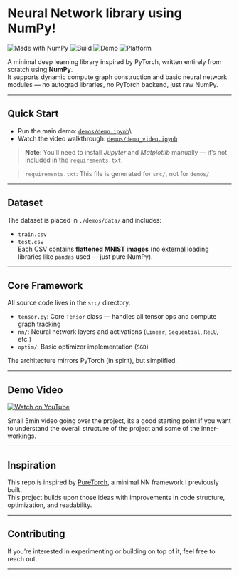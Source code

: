 # Neural Network library using NumPy!

![Made with NumPy](https://img.shields.io/badge/Made%20with-NumPy-013243?logo=numpy&logoColor=white)
![Build](https://img.shields.io/badge/build-stable-brightgreen)
![Demo](https://img.shields.io/badge/demo-available-blueviolet)
![Platform](https://img.shields.io/badge/platform-jupyter-orange)

A minimal deep learning library inspired by PyTorch, written entirely from scratch using **NumPy**.\
It supports dynamic compute graph construction and basic neural network modules — no autograd libraries, no PyTorch backend, just raw NumPy.

---

## Quick Start

- Run the main demo: [`demos/demo.ipynb`](./demos/demo.ipynb)\
- Watch the video walkthrough: [`demos/demo_video.ipynb`](./demos/demo_video.ipynb)

> **Note**: You’ll need to install *Jupyter* and *Matplotlib* manually — it’s not included in the `requirements.txt`.

> `requirements.txt`: This file is generated for `src/`, not for `demos/`

---

## Dataset

The dataset is placed in `./demos/data/` and includes:
- `train.csv`
- `test.csv`\
Each CSV contains **flattened MNIST images** (no external loading libraries like `pandas` used — just pure NumPy).

---

## Core Framework

All source code lives in the `src/` directory.

- `tensor.py`: Core `Tensor` class — handles all tensor ops and compute graph tracking
- `nn/`: Neural network layers and activations (`Linear`, `Sequential`, `ReLU`, etc.)
- `optim/`: Basic optimizer implementation (`SGD`)

The architecture mirrors PyTorch (in spirit), but simplified.

---

## Demo Video

[![Watch on YouTube](https://img.youtube.com/vi/ZfOjHAf6IfA/hqdefault.jpg)](https://youtu.be/ZfOjHAf6IfA)

Small 5min video going over the project, its a good starting point if you want to understand the overall structure of the project and some of the inner-workings.

---

## Inspiration

This repo is inspired by [PureTorch](https://github.com/Dristro/PureTorch), a minimal NN framework I previously built.\
This project builds upon those ideas with improvements in code structure, optimization, and readability.

---

## Contributing

If you’re interested in experimenting or building on top of it, feel free to reach out.

---
